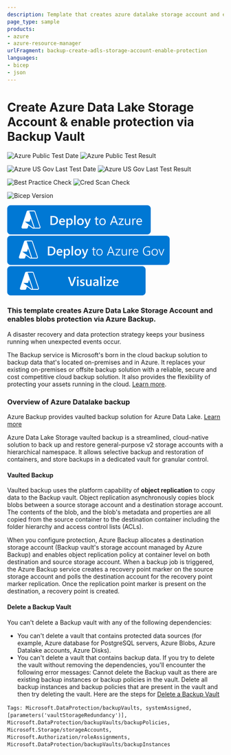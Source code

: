 ```yaml
---
description: Template that creates azure datalake storage account and enable operational and vaulted backup via Backup Vault
page_type: sample
products:
- azure
- azure-resource-manager
urlFragment: backup-create-adls-storage-account-enable-protection
languages:
- bicep
- json
---
```

# Create Azure Data Lake Storage Account & enable protection via Backup Vault

![Azure Public Test Date](https://azurequickstartsservice.blob.core.windows.net/badges/quickstarts/microsoft.dataprotection/backup-create-adls-storage-account-enable-protection/PublicLastTestDate.svg)
![Azure Public Test Result](https://azurequickstartsservice.blob.core.windows.net/badges/quickstarts/microsoft.dataprotection/backup-create-adls-storage-account-enable-protection/PublicDeployment.svg)

![Azure US Gov Last Test Date](https://azurequickstartsservice.blob.core.windows.net/badges/quickstarts/microsoft.dataprotection/backup-create-adls-storage-account-enable-protection/FairfaxLastTestDate.svg)
![Azure US Gov Last Test Result](https://azurequickstartsservice.blob.core.windows.net/badges/quickstarts/microsoft.dataprotection/backup-create-adls-storage-account-enable-protection/FairfaxDeployment.svg)

![Best Practice Check](https://azurequickstartsservice.blob.core.windows.net/badges/quickstarts/microsoft.dataprotection/backup-create-adls-storage-account-enable-protection/BestPracticeResult.svg)
![Cred Scan Check](https://azurequickstartsservice.blob.core.windows.net/badges/quickstarts/microsoft.dataprotection/backup-create-adls-storage-account-enable-protection/CredScanResult.svg)

![Bicep Version](https://azurequickstartsservice.blob.core.windows.net/badges/quickstarts/microsoft.dataprotection/backup-create-adls-storage-account-enable-protection/BicepVersion.svg)

[![Deploy To Azure](https://raw.githubusercontent.com/Azure/azure-quickstart-templates/master/1-CONTRIBUTION-GUIDE/images/deploytoazure.svg?sanitize=true)](https://portal.azure.com/#create/Microsoft.Template/uri/https%3A%2F%2Fraw.githubusercontent.com%2FAzure%2Fazure-quickstart-templates%2Fmaster%2Fquickstarts%2Fmicrosoft.dataprotection%2Fbackup-create-adls-storage-account-enable-protection%2Fazuredeploy.json)
[![Deploy To Azure US Gov](https://raw.githubusercontent.com/Azure/azure-quickstart-templates/master/1-CONTRIBUTION-GUIDE/images/deploytoazuregov.svg?sanitize=true)](https://portal.azure.us/#create/Microsoft.Template/uri/https%3A%2F%2Fraw.githubusercontent.com%2FAzure%2Fazure-quickstart-templates%2Fmaster%2Fquickstarts%2Fmicrosoft.dataprotection%2Fbackup-create-adls-storage-account-enable-protection%2Fazuredeploy.json)
[![Visualize](https://raw.githubusercontent.com/Azure/azure-quickstart-templates/master/1-CONTRIBUTION-GUIDE/images/visualizebutton.svg?sanitize=true)](http://armviz.io/#/?load=https%3A%2F%2Fraw.githubusercontent.com%2FAzure%2Fazure-quickstart-templates%2Fmaster%2Fquickstarts%2Fmicrosoft.dataprotection%2Fbackup-create-adls-storage-account-enable-protection%2Fazuredeploy.json)

### This template creates Azure Data Lake Storage Account and enables blobs protection via Azure Backup.

A disaster recovery and data protection strategy keeps your business running when unexpected events occur.

The Backup service is Microsoft's born in the cloud backup solution to backup data that's located on-premises and in Azure. It replaces your existing on-premises or offsite backup solution with a reliable, secure and cost competitive cloud backup solution. It also provides the flexibility of protecting your assets running in the cloud. [Learn more](http://aka.ms/backup-learn-more/).

### Overview of Azure Datalake backup
Azure Backup provides vaulted backup solution for Azure Data Lake. [Learn more](https://learn.microsoft.com/en-us/azure/backup/azure-data-lake-storage-backup-overview)

Azure Data Lake Storage vaulted backup is a streamlined, cloud-native solution to back up and restore general-purpose v2 storage accounts with a hierarchical namespace. It allows selective backup and restoration of containers, and store backups in a dedicated vault for granular control.

#### Vaulted Backup
Vaulted backup uses the platform capability of **object replication** to copy data to the Backup vault. Object replication asynchronously copies block blobs between a source storage account and a destination storage account. The contents of the blob, and the blob's metadata and properties are all copied from the source container to the destination container including the folder hierarchy and access control lists (ACLs).

When you configure protection, Azure Backup allocates a destination storage account (Backup vault's storage account managed by Azure Backup) and enables object replication policy at container level on both destination and source storage account. When a backup job is triggered, the Azure Backup service creates a recovery point marker on the source storage account and polls the destination account for the recovery point marker replication. Once the replication point marker is present on the destination, a recovery point is created.

#### Delete a Backup Vault
You can't delete a Backup vault with any of the following dependencies:
- You can't delete a vault that contains protected data sources (for example, Azure database for PostgreSQL servers, Azure Blobs, Azure Datalake accounts, Azure Disks).
- You can't delete a vault that contains backup data.
If you try to delete the vault without removing the dependencies, you'll encounter the following error messages:
Cannot delete the Backup vault as there are existing backup instances or backup policies in the vault. Delete all backup instances and backup policies that are present in the vault and then try deleting the vault.
Here are the steps for [Delete a Backup Vault](https://docs.microsoft.com/azure/backup/backup-vault-overview#delete-a-backup-vault)

`Tags: Microsoft.DataProtection/backupVaults, systemAssigned, [parameters('vaultStorageRedundancy')], Microsoft.DataProtection/backupVaults/backupPolicies, Microsoft.Storage/storageAccounts, Microsoft.Authorization/roleAssignments, Microsoft.DataProtection/backupVaults/backupInstances`
